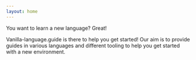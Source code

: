 ```yaml
---
layout: home
---
```


You want to learn a new language? Great!

Vanilla-language.guide is there to help you get started!
Our aim is to provide guides in various languages and different tooling to help you get started with a new environment.

